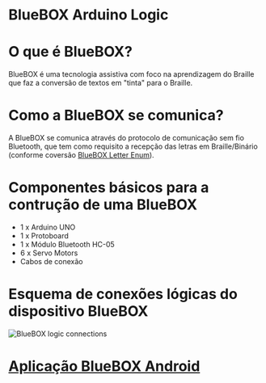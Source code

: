 # BlueBOX Arduino Logic

# O que é BlueBOX?
BlueBOX é uma tecnologia assistiva com foco na aprendizagem do Braille que faz a conversão de textos em "tinta" para o Braille.

# Como a BlueBOX se comunica?
A BlueBOX se comunica através do protocolo de comunicação sem fio Bluetooth, que tem como requisito a recepção das letras em Braille/Binário (conforme coversão [BlueBOX Letter Enum](https://github.com/meyer20/BlueBOX/blob/master/app/src/main/java/com/bluebox/LetterEnum.java)).

# Componentes básicos para a contrução de uma BlueBOX
- 1 x Arduino UNO
- 1 x Protoboard
- 1 x Módulo Bluetooth HC-05
- 6 x Servo Motors
- Cabos de conexão

# Esquema de conexões lógicas do dispositivo BlueBOX
![BlueBOX logic connections](https://lh3.googleusercontent.com/5l-8V-BhuDcIxJjYfNw791Fc6Aer8HBVfvPcbhy7FWyVR9-QXnk8_Quzk6x8W13cE1E-x_qt2NpsXhZglKQh=w1366-h657-rw)

# [Aplicação BlueBOX Android](https://github.com/meyer20/BlueBOX)
